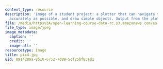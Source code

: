 ```yaml
---
content_type: resource
description: 'Image of a student project: a plotter that can navigate to a point as
  accurately as possible, and draw simple objects. Output from the plotter.'
file: /media/https%3A/open-learning-course-data-rc.s3.amazonaws.com/es-293-lego-robotics-spring-2007/8914289a8b1067527d895cf25bf83ad1_pic4.jpg
file_type: image/jpeg
image_metadata:
  caption: ''
  credit: ''
  image-alt: ''
resourcetype: Image
title: pic4.jpg
uid: 8914289a-8b10-6752-7d89-5cf25bf83ad1
---
```

